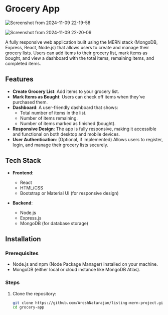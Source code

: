 # Grocery App
![Screenshot from 2024-11-09 22-19-58](https://github.com/user-attachments/assets/ea662315-8ca2-4bbd-9ac2-9e6805b13cc9)

![Screenshot from 2024-11-09 22-20-09](https://github.com/user-attachments/assets/ea09d8d2-418d-497c-8735-c9ce481583fa)

A fully responsive web application built using the MERN stack (MongoDB, Express, React, Node.js) that allows users to create and manage their grocery lists. Users can add items to their grocery list, mark items as bought, and view a dashboard with the total items, remaining items, and completed items.

## Features

- **Create Grocery List**: Add items to your grocery list.
- **Mark Items as Bought**: Users can check off items when they've purchased them.
- **Dashboard**: A user-friendly dashboard that shows:
  - Total number of items in the list.
  - Number of items remaining.
  - Number of items marked as finished (bought).
- **Responsive Design**: The app is fully responsive, making it accessible and functional on both desktop and mobile devices.
- **User Authentication**: (Optional, if implemented) Allows users to register, login, and manage their grocery lists securely.

## Tech Stack

- **Frontend**:
  - React
  - HTML/CSS
  - Bootstrap or Material UI (for responsive design)
  
- **Backend**:
  - Node.js
  - Express.js
  - MongoDB (for database storage)

## Installation

### Prerequisites

- Node.js and npm (Node Package Manager) installed on your machine.
- MongoDB (either local or cloud instance like MongoDB Atlas).

### Steps

1. Clone the repository:
   ```bash
   git clone https://github.com/AreshNatarajan/listing-mern-project.git
   cd grocery-app
